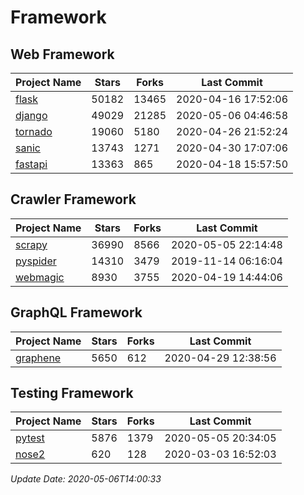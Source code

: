 # Framework

## Web Framework

| Project Name | Stars | Forks | Last Commit |
| ------------ | ----- | ----- | ----------- |
| [flask](https://github.com/pallets/flask) | 50182 | 13465 | 2020-04-16 17:52:06 |
| [django](https://github.com/django/django) | 49029 | 21285 | 2020-05-06 04:46:58 |
| [tornado](https://github.com/tornadoweb/tornado) | 19060 | 5180 | 2020-04-26 21:52:24 |
| [sanic](https://github.com/huge-success/sanic) | 13743 | 1271 | 2020-04-30 17:07:06 |
| [fastapi](https://github.com/tiangolo/fastapi) | 13363 | 865 | 2020-04-18 15:57:50 |

## Crawler Framework

| Project Name | Stars | Forks | Last Commit |
| ------------ | ----- | ----- | ----------- |
| [scrapy](https://github.com/scrapy/scrapy) | 36990 | 8566 | 2020-05-05 22:14:48 |
| [pyspider](https://github.com/binux/pyspider) | 14310 | 3479 | 2019-11-14 06:16:04 |
| [webmagic](https://github.com/code4craft/webmagic) | 8930 | 3755 | 2020-04-19 14:44:06 |

## GraphQL Framework

| Project Name | Stars | Forks | Last Commit |
| ------------ | ----- | ----- | ----------- |
| [graphene](https://github.com/graphql-python/graphene) | 5650 | 612 | 2020-04-29 12:38:56 |

## Testing Framework

| Project Name | Stars | Forks | Last Commit |
| ------------ | ----- | ----- | ----------- |
| [pytest](https://github.com/pytest-dev/pytest) | 5876 | 1379 | 2020-05-05 20:34:05 |
| [nose2](https://github.com/nose-devs/nose2) | 620 | 128 | 2020-03-03 16:52:03 |

*Update Date: 2020-05-06T14:00:33*